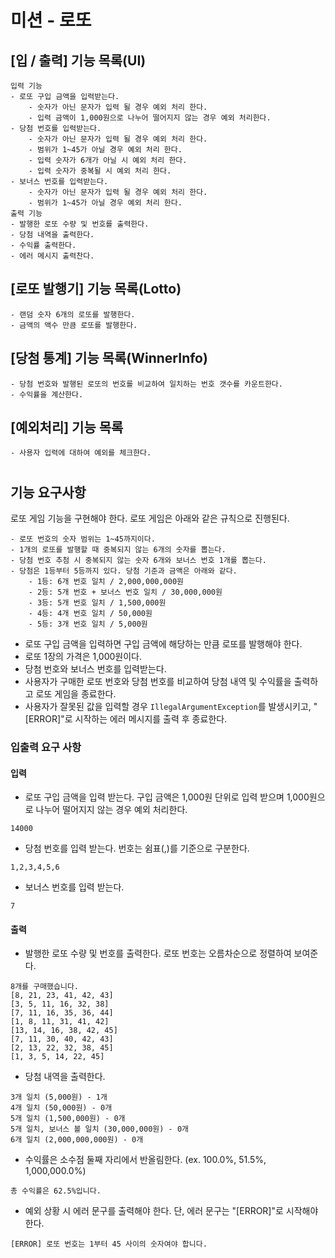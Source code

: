 # 미션 - 로또
## [입 / 출력] 기능 목록(UI)
```
입력 기능
- 로또 구입 금액을 입력받는다.
    - 숫자가 아닌 문자가 입력 될 경우 예외 처리 한다. 
    - 입력 금액이 1,000원으로 나누어 떨어지지 않는 경우 예외 처리한다.
- 당첨 번호를 입력받는다.
    - 숫자가 아닌 문자가 입력 될 경우 예외 처리 한다. 
    - 범위가 1~45가 아닐 경우 예외 처리 한다.
    - 입력 숫자가 6개가 아닐 시 예외 처리 한다.
    - 입력 숫자가 중복될 시 예외 처리 한다.
- 보너스 번호를 입력받는다.
    - 숫자가 아닌 문자가 입력 될 경우 예외 처리 한다. 
    - 범위가 1~45가 아닐 경우 예외 처리 한다.
출력 기능
- 발행한 로또 수량 및 번호를 출력한다.
- 당첨 내역을 출력한다.
- 수익률 출력한다.
- 에러 메시지 출력찬다.
```
## [로또 발행기] 기능 목록(Lotto)
```
- 랜덤 숫자 6개의 로또를 발행한다.
- 금액의 액수 만큼 로또를 발행한다.
```
## [당첨 통계] 기능 목록(WinnerInfo)
```
- 당첨 번호와 발행된 로또의 번호를 비교하여 일치하는 번호 갯수를 카운트한다.
- 수익률을 계산한다.
```
## [예외처리] 기능 목록
```
- 사용자 입력에 대하여 예외를 체크한다.
```

#   
## 기능 요구사항
로또 게임 기능을 구현해야 한다. 로또 게임은 아래와 같은 규칙으로 진행된다.

```
- 로또 번호의 숫자 범위는 1~45까지이다.
- 1개의 로또를 발행할 때 중복되지 않는 6개의 숫자를 뽑는다.
- 당첨 번호 추첨 시 중복되지 않는 숫자 6개와 보너스 번호 1개를 뽑는다.
- 당첨은 1등부터 5등까지 있다. 당첨 기준과 금액은 아래와 같다.
    - 1등: 6개 번호 일치 / 2,000,000,000원
    - 2등: 5개 번호 + 보너스 번호 일치 / 30,000,000원
    - 3등: 5개 번호 일치 / 1,500,000원
    - 4등: 4개 번호 일치 / 50,000원
    - 5등: 3개 번호 일치 / 5,000원
```

- 로또 구입 금액을 입력하면 구입 금액에 해당하는 만큼 로또를 발행해야 한다.
- 로또 1장의 가격은 1,000원이다.
- 당첨 번호와 보너스 번호를 입력받는다.
- 사용자가 구매한 로또 번호와 당첨 번호를 비교하여 당첨 내역 및 수익률을 출력하고 로또 게임을 종료한다.
- 사용자가 잘못된 값을 입력할 경우 `IllegalArgumentException`를 발생시키고, "[ERROR]"로 시작하는 에러 메시지를 출력 후 종료한다.

### 입출력 요구 사항

#### 입력

- 로또 구입 금액을 입력 받는다. 구입 금액은 1,000원 단위로 입력 받으며 1,000원으로 나누어 떨어지지 않는 경우 예외 처리한다.

```
14000
```

- 당첨 번호를 입력 받는다. 번호는 쉼표(,)를 기준으로 구분한다.

```
1,2,3,4,5,6
```

- 보너스 번호를 입력 받는다.

```
7
```

#### 출력

- 발행한 로또 수량 및 번호를 출력한다. 로또 번호는 오름차순으로 정렬하여 보여준다.

```
8개를 구매했습니다.
[8, 21, 23, 41, 42, 43] 
[3, 5, 11, 16, 32, 38] 
[7, 11, 16, 35, 36, 44] 
[1, 8, 11, 31, 41, 42] 
[13, 14, 16, 38, 42, 45] 
[7, 11, 30, 40, 42, 43] 
[2, 13, 22, 32, 38, 45] 
[1, 3, 5, 14, 22, 45]
```

- 당첨 내역을 출력한다.

```
3개 일치 (5,000원) - 1개
4개 일치 (50,000원) - 0개
5개 일치 (1,500,000원) - 0개
5개 일치, 보너스 볼 일치 (30,000,000원) - 0개
6개 일치 (2,000,000,000원) - 0개
```

- 수익률은 소수점 둘째 자리에서 반올림한다. (ex. 100.0%, 51.5%, 1,000,000.0%)

```
총 수익률은 62.5%입니다.
```

- 예외 상황 시 에러 문구를 출력해야 한다. 단, 에러 문구는 "[ERROR]"로 시작해야 한다.

```
[ERROR] 로또 번호는 1부터 45 사이의 숫자여야 합니다.
```